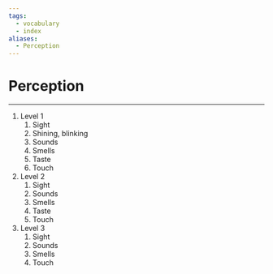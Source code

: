 ```yaml
---
tags:
  - vocabulary
  - index
aliases:
  - Perception
---
```

# Perception
---
1. Level 1
	1. Sight
	2. Shining, blinking
	3. Sounds
	4. Smells
	5. Taste
	6. Touch
2. Level 2
	1. Sight
	2. Sounds
	3. Smells
	4. Taste
	5. Touch
3. Level 3
	1. Sight
	2. Sounds
	3. Smells
	4. Touch
